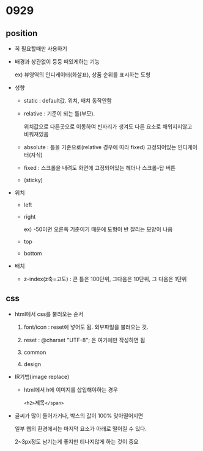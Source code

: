 # 0929

## position

- 꼭 필요할때만 사용하기

- 배경과 상관없이 둥둥 떠있게하는 기능

  ex) 뷰영역의 인디케이터(화살표), 상품 순위를 표시하는 도형

- 성향

  - static : default값. 위치, 배치 동작안함

  - relative : 기준이 되는 틀(부모). 

    위치값으로 다른곳으로 이동하여 빈자리가 생겨도 다른 요소로 채워지지않고 비워져있음

  - absolute : 틀을 기준으로(relative 경우에 따라 fixed) 고정되어있는 인디케이터(자식)

  - fixed : 스크롤을 내려도 화면에 고정되어있는 헤더나 스크롤-탑 버튼

  - (sticky)

- 위치

  - left

  - right

    ex) -50이면 오른쪽 기준이기 때문에 도형이 반 잘리는 모양이 나옴

  - top

  - bottom

- 배치

  - z-index(z축=고도) : 큰 틀은 100단위, 그다음은 10단위, 그 다음은 1단위



## css

- html에서 css를 불러오는 순서

  1. font/icon : reset에 넣어도 됨. 외부파일을 불러오는 것.

  2. reset : @charset "UTF-8"; 은 여기에만 작성하면 됨

  3. common

  4. design

- IR기법(image replace)

  - html에서 h에 이미지를 삽입해야하는 경우

    `<h2>`<span class="blind">제목`</span>`</h2>

- 글씨가 많이 들어가거나, 박스의 값이 100% 맞아떨어지면 

  일부 웹의 환경에서는 마지막 요소가 아래로 떨어질 수 있다.

  2~3px정도 남기는게 좋지만 티나지않게 하는 것이 중요

